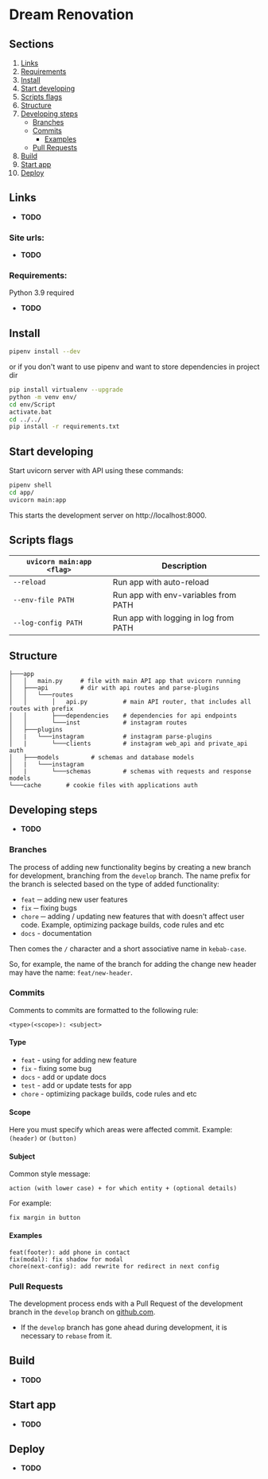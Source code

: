# Dream Renovation

## Sections
1. [Links](#links)
1. [Requirements](#requirements)
1. [Install](#install)
1. [Start developing](#start-developing)
1. [Scripts flags](#scripts-flags)
1. [Structure](#structure)
1. [Developing steps](#developing-steps)
    * [Branches](#branches)
    * [Commits](#commits)
        * [Examples](#examples)
    * [Pull Requests](#pull-requests)
1. [Build](#build)
1. [Start app](#start-app)
1. [Deploy](#deploy)

## Links

* **TODO**

### Site urls:

* **TODO**

### Requirements:

Python 3.9 required

* **TODO**

## Install

```bash
pipenv install --dev
```
or if you don't want to use pipenv and want to store dependencies in project dir
```bash
pip install virtualenv --upgrade
python -m venv env/
cd env/Script
activate.bat
cd ../../
pip install -r requirements.txt
```

## Start developing

Start uvicorn server with API using these commands:
```bash
pipenv shell
cd app/
uvicorn main:app
```
This starts the development server on http://localhost:8000.


## Scripts flags

|`uvicorn main:app <flag>`    |Description|
|-------------------|-----------|
|`--reload`         |Run app with auto-reload|
|`--env-file PATH`  |Run app with env-variables from PATH|
|`--log-config PATH`|Run app with logging in log from PATH|

## Structure

```
├───app
│   │   main.py     # file with main API app that uvicorn running
│   ├───api         # dir with api routes and parse-plugins
│   │   └───routes
│   │       │   api.py          # main API router, that includes all routes with prefix
│   │       ├───dependencies    # dependencies for api endpoints
│   │       └───inst            # instagram routes
│   ├───plugins
│   |   └───instagram           # instagram parse-plugins
│   |       └───clients         # instagram web_api and private_api auth
│   ├───models         # schemas and database models
│   |   └───instagram
│   |       └───schemas         # schemas with requests and response models
└───cache       # cookie files with applications auth

```

## Developing steps

* **TODO**

### Branches

The process of adding new functionality begins by creating a new branch for development, branching from the `develop` branch. The name prefix for the branch is selected based on the type of added functionality:

* `feat` ─ adding new user features
* `fix` ─ fixing bugs
* `chore` ─ adding / updating new features that with doesn't affect user code. Example, optimizing package builds, code rules and etc
* `docs` - documentation

Then comes the `/` character and a short associative name in `kebab-case`.

So, for example, the name of the branch for adding the change new header may have the name: `feat/new-header`.

### Commits

Comments to commits are formatted to the following rule:

```
<type>(<scope>): <subject>
```

#### Type

* `feat` - using for adding new feature
* `fix` - fixing some bug
* `docs` - add or update docs
* `test` - add or update tests for app
* `chore` - optimizing package builds, code rules and etc

#### Scope

Here you must specify which areas were affected commit. Example: `(header)` or `(button)`

#### Subject

Common style message:

```
action (with lower case) + for which entity + (optional details)
```

For example:
```
fix margin in button
```

#### Examples

```
feat(footer): add phone in contact
fix(modal): fix shadow for modal
chore(next-config): add rewrite for redirect in next config
```

### Pull Requests

The development process ends with a Pull Request of the development branch in the `develop` branch on [github.com](https://github.com/MargoRSq/instify).
* If the `develop` branch has gone ahead during development, it is necessary to `rebase` from it.

## Build

* **TODO**

## Start app

* **TODO**

## Deploy

* **TODO**
